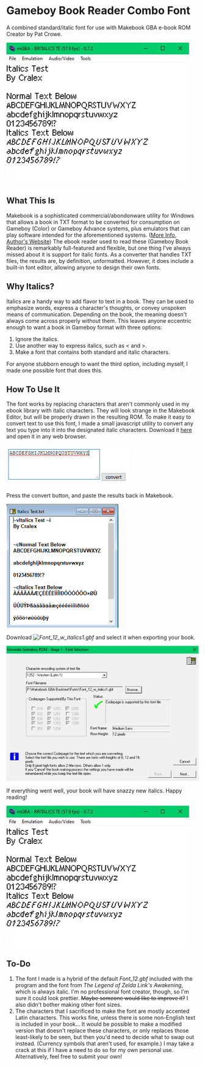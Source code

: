 # Gameboy Book Reader Combo Font

A combined standard/italic font for use with Makebook GBA e-book ROM Creator by Pat Crowe.

![Sample image in a GBA emulator.](Pictures/gba_image.png)

## What This Is

Makebook is a sophisticated commercial/abondonware utility for Windows that allows a book in TXT format to be converted for consumption on Gameboy (Color) or Gameboy Advance systems, plus emulators that can play software intended for the aforementioned systems. ([More Info](https://archive.org/details/makebook_gba_ebook_creator_v4.92b_20191113),  [Author's Website](http://www.mqp.com/fun/)) The ebook reader used to read these (Gameboy Book Reader) is remarkably full-featured and flexible, but one thing I've always missed about it is support for italic fonts. As a converter that handles TXT files, the results are, by definition, unformatted. However, it does include a built-in font editor, allowing anyone to design their own fonts.

## Why Italics?

Italics are a handy way to add flavor to text in a book. They can be used to emphasize words, express a character's thoughts, or convey unspoken means of communication. Depending on the book, the meaning doesn't always come across properly without them. This leaves anyone eccentric enough to want a book in Gameboy format with three options:

1. Ignore the italics.
2. Use another way to express italics, such as < and >.
3. Make a font that contains both standard and italic characters.

For anyone stubborn enough to want the third option, including myself, I made one possible font that does this.

## How To Use It

The font works by replacing characters that aren't commonly used in my ebook library with italic characters. They will look strange in the Makebook Editor, but will be properly drawn in the resulting ROM. To make it easy to convert text to use this font, I made a small javascript utility to convert any text you type into it into the designated italic characters. Download it [here](https://www.dropbox.com/s/6gaqngbhmk5u30w/Formatting-Tool.html?dl=1) and open it in any web browser.

![Text in the formatting tool.](Pictures/converter.png)

Press the convert button, and paste the results back in Makebook.

![Editor with converted text.](Pictures/editor.png)

 Download *![Font_12_w_italics1.gbf](https://github.com/Cralex/Gameboy-Book-Reader-Combo-Font/raw/main/Font_12_w_italics1.gbf)* and select it when exporting your book. 

![Font selected to be used.](Pictures/rom-creation.png)

If everything went well, your book will have snazzy new italics. Happy reading!

![Snazzy new italics.](Pictures/gba_image.png)

## To-Do

1. The font I made is a hybrid of the default *Font_12.gbf* included with the program and the font from *The Legend of Zelda Link's Awakening*, which is always italic. I'm no professional font creator, though, so I'm sure it could look prettier. ~~Maybe someone would like to improve it?~~ I also didn't bother making other font sizes.
2. The characters that I sacrificed to make the font are mostly accented Latin characters. This works fine, unless there is some non-English text is included in your book… It would be possible to make a modified version that doesn't replace these characters, or only replaces those least-likely to be seen, but then you'd need to decide what to swap out instead. (Currency symbols that aren't used, for example.) I may take a crack at this if I have a need to do so for my own personal use. Alternatively, feel free to submit your own!
